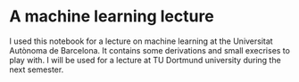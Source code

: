 # A machine learning lecture

I used this notebook for a lecture on machine learning at the Universitat Autònoma de Barcelona. It contains some derivations and small execrises to play with.
I will be used for a lecture at TU Dortmund university during the next semester. 
